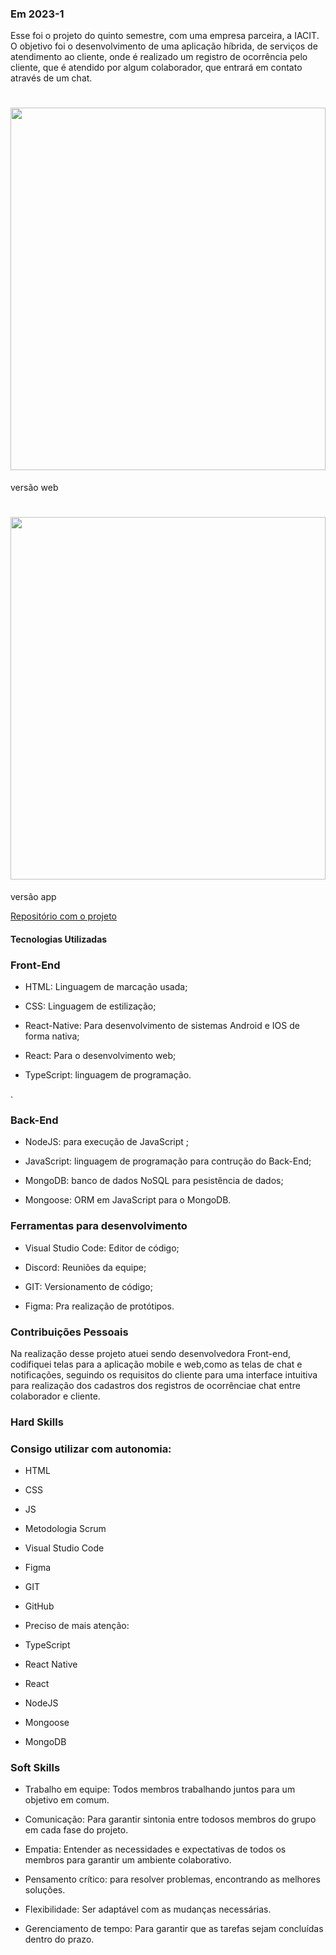 ### Em 2023-1
Esse foi o projeto do quinto semestre, com uma empresa parceira, a IACIT. O objetivo foi o desenvolvimento de uma aplicação híbrida, de serviços de atendimento ao cliente, onde é realizado um registro de ocorrência pelo cliente, que é atendido por algum colaborador, que entrará em contato através de um chat.

<h1 align="center"><img src = "https://github.com/GustavoAndo/portifolio-TG/blob/main/img/5-semestre-app.gif" width="100%" height="580px"></h1>
versão web
<h1 align="center"><img src = "https://github.com/GustavoAndo/portifolio-TG/blob/main/img/5-semestre-app.gif" width="100%" height="580px"></h1>
versão app


[Repositório com o projeto](https://github.com/inodevs-5/Reportify_Doc)

#### Tecnologias Utilizadas

### Front-End
* HTML: Linguagem de marcação usada;

* CSS: Linguagem de estilização;

* React-Native: Para desenvolvimento de sistemas Android e IOS de forma nativa;

* React: Para o desenvolvimento web;

* TypeScript: linguagem de programação.

.

### Back-End
* NodeJS: para execução de JavaScript ;

* JavaScript: linguagem de programação para contrução do Back-End;

* MongoDB: banco de dados NoSQL para pesistência de dados;

* Mongoose: ORM em JavaScript para o MongoDB.


### Ferramentas para desenvolvimento
* Visual Studio Code: Editor de código;

* Discord: Reuniões da equipe;

* GIT: Versionamento de código;

* Figma: Pra realização de protótipos.

### Contribuições Pessoais
Na realização desse projeto atuei sendo desenvolvedora Front-end, codifiquei telas para a aplicação mobile e web,como as telas de chat e notificações, seguindo os requisitos do cliente para uma interface intuitiva para realização dos cadastros dos registros de ocorrênciae chat entre colaborador e cliente.

### Hard Skills
### Consigo utilizar com autonomia:
* HTML

* CSS

* JS

* Metodologia Scrum

* Visual Studio Code

* Figma

* GIT

* GitHub

* Preciso de mais atenção:

* TypeScript

* React Native

* React

* NodeJS 

* Mongoose

* MongoDB

### Soft Skills
* Trabalho em equipe: Todos membros trabalhando juntos para um objetivo em comum. 

* Comunicação: Para garantir sintonia entre todosos membros do grupo em cada fase do projeto.

* Empatia: Entender as necessidades e expectativas de todos os membros para garantir um ambiente colaborativo.

* Pensamento crítico: para resolver problemas, encontrando as melhores soluções.

* Flexibilidade: Ser adaptável com as mudanças necessárias.

* Gerenciamento de tempo: Para garantir que as tarefas sejam concluídas dentro do prazo.

